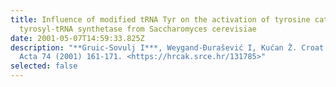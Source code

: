 ```yaml
---
title: Influence of modified tRNA Tyr on the activation of tyrosine catalyzed by
  tyrosyl-tRNA synthetase from Saccharomyces cerevisiae
date: 2001-05-07T14:59:33.825Z
description: "**Gruic-Sovulj I***, Weygand-Đurašević I, Kućan Ž. Croat. Chem.
  Acta 74 (2001) 161-171. <https://hrcak.srce.hr/131785>"
selected: false
---
```

